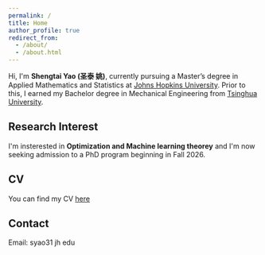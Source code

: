```yaml
---
permalink: /
title: Home
author_profile: true
redirect_from: 
  - /about/
  - /about.html
---
```



Hi, I'm **Shengtai Yao (圣泰 姚)**, currently pursuing a Master’s degree in Applied Mathematics and Statistics at [Johns Hopkins University](https://www.jhu.edu/). Prior to this, I earned my Bachelor degree in Mechanical Engineering from [Tsinghua University](https://www.tsinghua.edu.cn/en/). 

## Research Interest

I'm insterested in **Optimization and Machine learning theorey** and I'm now seeking admission to a PhD program beginning in Fall 2026.

## CV

You can find my CV [here]()

## Contact

Email: syao31 <at> jh <dot> edu


